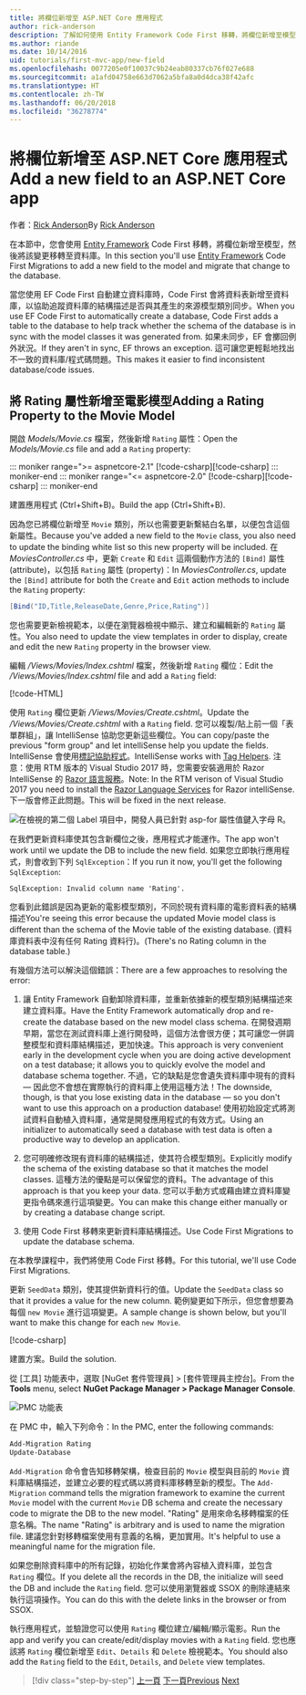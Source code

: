 ```yaml
---
title: 將欄位新增至 ASP.NET Core 應用程式
author: rick-anderson
description: 了解如何使用 Entity Framework Code First 移轉，將欄位新增至模型，然後將該變更移轉至資料庫。
ms.author: riande
ms.date: 10/14/2016
uid: tutorials/first-mvc-app/new-field
ms.openlocfilehash: 0077205e0f10037c9b24eab80337cb76f027e688
ms.sourcegitcommit: a1afd04758e663d7062a5bfa8a0d4dca38f42afc
ms.translationtype: HT
ms.contentlocale: zh-TW
ms.lasthandoff: 06/20/2018
ms.locfileid: "36278774"
---
```

# <a name="add-a-new-field-to-an-aspnet-core-app"></a><span data-ttu-id="6e572-103">將欄位新增至 ASP.NET Core 應用程式</span><span class="sxs-lookup"><span data-stu-id="6e572-103">Add a new field to an ASP.NET Core app</span></span>

<span data-ttu-id="6e572-104">作者：[Rick Anderson](https://twitter.com/RickAndMSFT)</span><span class="sxs-lookup"><span data-stu-id="6e572-104">By [Rick Anderson](https://twitter.com/RickAndMSFT)</span></span>

<span data-ttu-id="6e572-105">在本節中，您會使用 [Entity Framework](https://docs.microsoft.com/ef/core/get-started/aspnetcore/new-db) Code First 移轉，將欄位新增至模型，然後將該變更移轉至資料庫。</span><span class="sxs-lookup"><span data-stu-id="6e572-105">In this section you'll use [Entity Framework](https://docs.microsoft.com/ef/core/get-started/aspnetcore/new-db) Code First Migrations to add a new field to the model and migrate that change to the database.</span></span>

<span data-ttu-id="6e572-106">當您使用 EF Code First 自動建立資料庫時，Code First 會將資料表新增至資料庫，以協助追蹤資料庫的結構描述是否與其產生的來源模型類別同步。</span><span class="sxs-lookup"><span data-stu-id="6e572-106">When you use EF Code First to automatically create a database, Code First adds a table to the database to help track whether the schema of the database is in sync with the model classes it was generated from.</span></span> <span data-ttu-id="6e572-107">如果未同步，EF 會擲回例外狀況。</span><span class="sxs-lookup"><span data-stu-id="6e572-107">If they aren't in sync, EF throws an exception.</span></span> <span data-ttu-id="6e572-108">這可讓您更輕鬆地找出不一致的資料庫/程式碼問題。</span><span class="sxs-lookup"><span data-stu-id="6e572-108">This makes it easier to find inconsistent database/code issues.</span></span>

## <a name="adding-a-rating-property-to-the-movie-model"></a><span data-ttu-id="6e572-109">將 Rating 屬性新增至電影模型</span><span class="sxs-lookup"><span data-stu-id="6e572-109">Adding a Rating Property to the Movie Model</span></span>

<span data-ttu-id="6e572-110">開啟 *Models/Movie.cs* 檔案，然後新增 `Rating` 屬性：</span><span class="sxs-lookup"><span data-stu-id="6e572-110">Open the *Models/Movie.cs* file and add a `Rating` property:</span></span>

::: moniker range=">= aspnetcore-2.1"
<span data-ttu-id="6e572-111">[!code-csharp[](~/tutorials/first-mvc-app/start-mvc/sample/MvcMovie21/Models/MovieDateRating.cs?highlight=13&name=snippet)]</span><span class="sxs-lookup"><span data-stu-id="6e572-111">[!code-csharp[](~/tutorials/first-mvc-app/start-mvc/sample/MvcMovie21/Models/MovieDateRating.cs?highlight=13&name=snippet)]</span></span>
::: moniker-end
::: moniker range="<= aspnetcore-2.0"
<span data-ttu-id="6e572-112">[!code-csharp[](~/tutorials/first-mvc-app/start-mvc/sample/MvcMovie/Models/MovieDateRating.cs?highlight=11&range=7-18)]</span><span class="sxs-lookup"><span data-stu-id="6e572-112">[!code-csharp[](~/tutorials/first-mvc-app/start-mvc/sample/MvcMovie/Models/MovieDateRating.cs?highlight=11&range=7-18)]</span></span>
::: moniker-end

<span data-ttu-id="6e572-113">建置應用程式 (Ctrl+Shift+B)。</span><span class="sxs-lookup"><span data-stu-id="6e572-113">Build the app (Ctrl+Shift+B).</span></span>

<span data-ttu-id="6e572-114">因為您已將欄位新增至 `Movie` 類別，所以也需要更新繫結白名單，以便包含這個新屬性。</span><span class="sxs-lookup"><span data-stu-id="6e572-114">Because you've added a new field to the `Movie` class, you also need to update the binding white list so this new property will be included.</span></span> <span data-ttu-id="6e572-115">在 *MoviesController.cs* 中，更新 `Create` 和 `Edit` 這兩個動作方法的 `[Bind]` 屬性 (attribute)，以包括 `Rating` 屬性 (property)：</span><span class="sxs-lookup"><span data-stu-id="6e572-115">In *MoviesController.cs*, update the `[Bind]` attribute for both the `Create` and `Edit` action methods to include the `Rating` property:</span></span>

```csharp
[Bind("ID,Title,ReleaseDate,Genre,Price,Rating")]
   ```

<span data-ttu-id="6e572-116">您也需要更新檢視範本，以便在瀏覽器檢視中顯示、建立和編輯新的 `Rating` 屬性。</span><span class="sxs-lookup"><span data-stu-id="6e572-116">You also need to update the view templates in order to display, create and edit the new `Rating` property in the browser view.</span></span>

<span data-ttu-id="6e572-117">編輯 */Views/Movies/Index.cshtml* 檔案，然後新增 `Rating` 欄位：</span><span class="sxs-lookup"><span data-stu-id="6e572-117">Edit the */Views/Movies/Index.cshtml* file and add a `Rating` field:</span></span>

[!code-HTML[](start-mvc/sample/MvcMovie/Views/Movies/IndexGenreRating.cshtml?highlight=17,39&range=24-64)]

<span data-ttu-id="6e572-118">使用 `Rating` 欄位更新 */Views/Movies/Create.cshtml*。</span><span class="sxs-lookup"><span data-stu-id="6e572-118">Update the */Views/Movies/Create.cshtml* with a `Rating` field.</span></span> <span data-ttu-id="6e572-119">您可以複製/貼上前一個「表單群組」，讓 IntelliSense 協助您更新這些欄位。</span><span class="sxs-lookup"><span data-stu-id="6e572-119">You can copy/paste the previous "form group" and let intelliSense help you update the fields.</span></span> <span data-ttu-id="6e572-120">IntelliSense 會使用[標記協助程式](xref:mvc/views/tag-helpers/intro)。</span><span class="sxs-lookup"><span data-stu-id="6e572-120">IntelliSense works with [Tag Helpers](xref:mvc/views/tag-helpers/intro).</span></span> <span data-ttu-id="6e572-121">注意：使用 RTM 版本的 Visual Studio 2017 時，您需要安裝適用於 Razor IntelliSense 的 [Razor 語言服務](https://marketplace.visualstudio.com/items?itemName=ms-madsk.RazorLanguageServices)。</span><span class="sxs-lookup"><span data-stu-id="6e572-121">Note: In the RTM verison of Visual Studio 2017 you need to install the [Razor Language Services](https://marketplace.visualstudio.com/items?itemName=ms-madsk.RazorLanguageServices) for Razor intelliSense.</span></span> <span data-ttu-id="6e572-122">下一版會修正此問題。</span><span class="sxs-lookup"><span data-stu-id="6e572-122">This will be fixed in the next release.</span></span>

![在檢視的第二個 Label 項目中，開發人員已針對 asp-for 屬性值鍵入字母 R。](new-field/_static/cr.png)

<span data-ttu-id="6e572-126">在我們更新資料庫使其包含新欄位之後，應用程式才能運作。</span><span class="sxs-lookup"><span data-stu-id="6e572-126">The app won't work until we update the DB to include the new field.</span></span> <span data-ttu-id="6e572-127">如果您立即執行應用程式，則會收到下列 `SqlException`：</span><span class="sxs-lookup"><span data-stu-id="6e572-127">If you run it now, you'll get the following `SqlException`:</span></span>

`SqlException: Invalid column name 'Rating'.`

<span data-ttu-id="6e572-128">您看到此錯誤是因為更新的電影模型類別，不同於現有資料庫的電影資料表的結構描述</span><span class="sxs-lookup"><span data-stu-id="6e572-128">You're seeing this error because the updated Movie model class is different than the schema of the Movie table of the existing database.</span></span> <span data-ttu-id="6e572-129">(資料庫資料表中沒有任何 Rating 資料行)。</span><span class="sxs-lookup"><span data-stu-id="6e572-129">(There's no Rating column in the database table.)</span></span>

<span data-ttu-id="6e572-130">有幾個方法可以解決這個錯誤：</span><span class="sxs-lookup"><span data-stu-id="6e572-130">There are a few approaches to resolving the error:</span></span>

1. <span data-ttu-id="6e572-131">讓 Entity Framework 自動卸除資料庫，並重新依據新的模型類別結構描述來建立資料庫。</span><span class="sxs-lookup"><span data-stu-id="6e572-131">Have the Entity Framework automatically drop and re-create the database based on the new model class schema.</span></span> <span data-ttu-id="6e572-132">在開發週期早期，當您在測試資料庫上進行開發時，這個方法會很方便；其可讓您一併調整模型和資料庫結構描述，更加快速。</span><span class="sxs-lookup"><span data-stu-id="6e572-132">This approach is very convenient early in the development cycle when you are doing active development on a test database; it allows you to quickly evolve the model and database schema together.</span></span> <span data-ttu-id="6e572-133">不過，它的缺點是您會遺失資料庫中現有的資料 — 因此您不會想在實際執行的資料庫上使用這種方法！</span><span class="sxs-lookup"><span data-stu-id="6e572-133">The downside, though, is that you lose existing data in the database — so you don't want to use this approach on a production database!</span></span> <span data-ttu-id="6e572-134">使用初始設定式將測試資料自動植入資料庫，通常是開發應用程式的有效方式。</span><span class="sxs-lookup"><span data-stu-id="6e572-134">Using an initializer to automatically seed a database with test data is often a productive way to develop an application.</span></span>

2. <span data-ttu-id="6e572-135">您可明確修改現有資料庫的結構描述，使其符合模型類別。</span><span class="sxs-lookup"><span data-stu-id="6e572-135">Explicitly modify the schema of the existing database so that it matches the model classes.</span></span> <span data-ttu-id="6e572-136">這種方法的優點是可以保留您的資料。</span><span class="sxs-lookup"><span data-stu-id="6e572-136">The advantage of this approach is that you keep your data.</span></span> <span data-ttu-id="6e572-137">您可以手動方式或藉由建立資料庫變更指令碼來進行這項變更。</span><span class="sxs-lookup"><span data-stu-id="6e572-137">You can make this change either manually or by creating a database change script.</span></span>

3. <span data-ttu-id="6e572-138">使用 Code First 移轉來更新資料庫結構描述。</span><span class="sxs-lookup"><span data-stu-id="6e572-138">Use Code First Migrations to update the database schema.</span></span>

<span data-ttu-id="6e572-139">在本教學課程中，我們將使用 Code First 移轉。</span><span class="sxs-lookup"><span data-stu-id="6e572-139">For this tutorial, we'll use Code First Migrations.</span></span>

<span data-ttu-id="6e572-140">更新 `SeedData` 類別，使其提供新資料行的值。</span><span class="sxs-lookup"><span data-stu-id="6e572-140">Update the `SeedData` class so that it provides a value for the new column.</span></span> <span data-ttu-id="6e572-141">範例變更如下所示，但您會想要為每個 `new Movie` 進行這項變更。</span><span class="sxs-lookup"><span data-stu-id="6e572-141">A sample change is shown below, but you'll want to make this change for each `new Movie`.</span></span>

[!code-csharp[](start-mvc/sample/MvcMovie/Models/SeedDataRating.cs?name=snippet1&highlight=6)]

<span data-ttu-id="6e572-142">建置方案。</span><span class="sxs-lookup"><span data-stu-id="6e572-142">Build the solution.</span></span>

<span data-ttu-id="6e572-143">從 [工具] 功能表中，選取 [NuGet 套件管理員] > [套件管理員主控台]。</span><span class="sxs-lookup"><span data-stu-id="6e572-143">From the **Tools** menu, select **NuGet Package Manager > Package Manager Console**.</span></span>

  ![PMC 功能表](adding-model/_static/pmc.png)

<span data-ttu-id="6e572-145">在 PMC 中，輸入下列命令：</span><span class="sxs-lookup"><span data-stu-id="6e572-145">In the PMC, enter the following commands:</span></span>

```powershell
Add-Migration Rating
Update-Database
```

<span data-ttu-id="6e572-146">`Add-Migration` 命令會告知移轉架構，檢查目前的 `Movie` 模型與目前的 `Movie` 資料庫結構描述，並建立必要的程式碼以將資料庫移轉至新的模型。</span><span class="sxs-lookup"><span data-stu-id="6e572-146">The `Add-Migration` command tells the migration framework to examine the current `Movie` model with the current `Movie` DB schema and create the necessary code to migrate the DB to the new model.</span></span> <span data-ttu-id="6e572-147">"Rating" 是用來命名移轉檔案的任意名稱。</span><span class="sxs-lookup"><span data-stu-id="6e572-147">The name "Rating" is arbitrary and is used to name the migration file.</span></span> <span data-ttu-id="6e572-148">建議您針對移轉檔案使用有意義的名稱，更加實用。</span><span class="sxs-lookup"><span data-stu-id="6e572-148">It's helpful to use a meaningful name for the migration file.</span></span>

<span data-ttu-id="6e572-149">如果您刪除資料庫中的所有記錄，初始化作業會將內容植入資料庫，並包含 `Rating` 欄位。</span><span class="sxs-lookup"><span data-stu-id="6e572-149">If you delete all the records in the DB, the initialize will seed the DB and include the `Rating` field.</span></span> <span data-ttu-id="6e572-150">您可以使用瀏覽器或 SSOX 的刪除連結來執行這項操作。</span><span class="sxs-lookup"><span data-stu-id="6e572-150">You can do this with the delete links in the browser or from SSOX.</span></span>

<span data-ttu-id="6e572-151">執行應用程式，並驗證您可以使用 `Rating` 欄位建立/編輯/顯示電影。</span><span class="sxs-lookup"><span data-stu-id="6e572-151">Run the app and verify you can create/edit/display movies with a `Rating` field.</span></span> <span data-ttu-id="6e572-152">您也應該將 `Rating` 欄位新增至 `Edit`、`Details` 和 `Delete` 檢視範本。</span><span class="sxs-lookup"><span data-stu-id="6e572-152">You should also add the `Rating` field to the `Edit`, `Details`, and `Delete` view templates.</span></span>

> [!div class="step-by-step"]
> <span data-ttu-id="6e572-153">[上一頁](search.md)
> [下一頁](validation.md)</span><span class="sxs-lookup"><span data-stu-id="6e572-153">[Previous](search.md)
[Next](validation.md)</span></span>  
